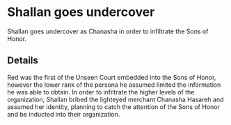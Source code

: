 # Shallan goes undercover
Shallan goes undercover as Chanasha in order to infiltrate the Sons of Honor.

## Details
Red was the first of the Unseen Court embedded into the Sons of Honor, however the lower rank of the persona he assumed limited the information he was able to obtain. In order to infiltrate the higher levels of the organization, Shallan bribed the lighteyed merchant Chanasha Hasareh and assumed her identity, planning to catch the attention of the Sons of Honor and be inducted into their organization.
